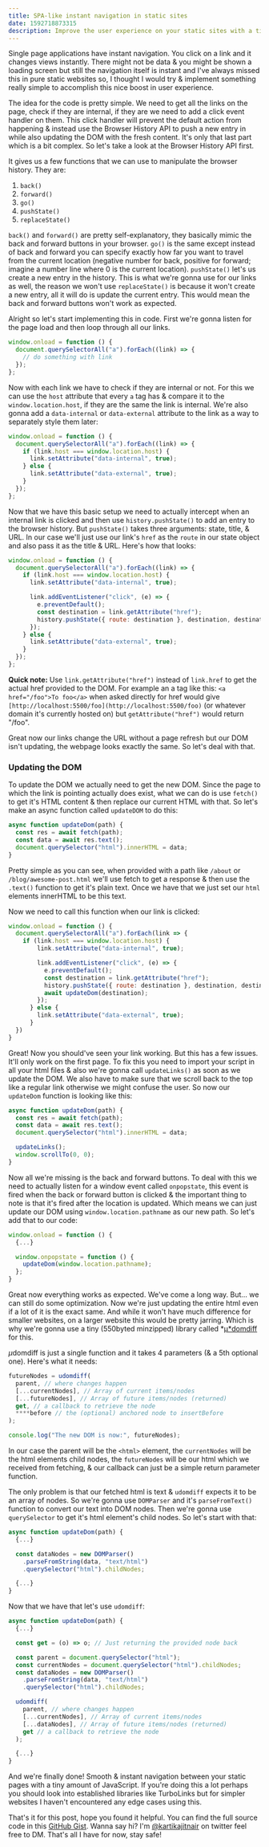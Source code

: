 ```yaml
---
title: SPA-like instant navigation in static sites
date: 1592718873315
description: Improve the user experience on your static sites with a tiny bit of JavaScript.
---
```


Single page applications have instant navigation. You click on a link and it changes views instantly. There might not be data & you might be shown a loading screen but still the navigation itself is instant and I've always missed this in pure static websites so, I thought I would try & implement something really simple to accomplish this nice boost in user experience.

The idea for the code is pretty simple. We need to get all the links on the page, check if they are internal, if they are we need to add a click event handler on them. This click handler will prevent the default action from happening & instead use the Browser History API to push a new entry in while also updating the DOM with the fresh content. It's only that last part which is a bit complex. So let's take a look at the Browser History API first.

It gives us a few functions that we can use to manipulate the browser history. They are:

1. `back()`
2. `forward()`
3. `go()`
4. `pushState()`
5. `replaceState()`

`back()` and `forward()` are pretty self-explanatory, they basically mimic the back and forward buttons in your browser. `go()` is the same except instead of back and forward you can specify exactly how far you want to travel from the current location (negative number for back, positive for forward; imagine a number line where 0 is the current location). `pushState()` let's us create a new entry in the history. This is what we're gonna use for our links as well, the reason we won't use `replaceState()` is because it won't create a new entry, all it will do is update the current entry. This would mean the back and forward buttons won't work as expected.

Alright so let's start implementing this in code. First we're gonna listen for the page load and then loop through all our links.

```js
window.onload = function () {
  document.querySelectorAll("a").forEach((link) => {
    // do something with link
  });
};
```

Now with each link we have to check if they are internal or not. For this we can use the `host` attribute that every `a` tag has & compare it to the `window.location.host`, if they are the same the link is internal. We're also gonna add a `data-internal` or `data-external` attribute to the link as a way to separately style them later:

```js
window.onload = function () {
  document.querySelectorAll("a").forEach((link) => {
    if (link.host === window.location.host) {
      link.setAttribute("data-internal", true);
    } else {
      link.setAttribute("data-external", true);
    }
  });
};
```

Now that we have this basic setup we need to actually intercept when an internal link is clicked and then use `history.pushState()` to add an entry to the browser history. But `pushState()` takes three arguments: state, title, & URL. In our case we'll just use our link's `href` as the `route` in our state object and also pass it as the title & URL. Here's how that looks:

```js
window.onload = function () {
  document.querySelectorAll("a").forEach((link) => {
    if (link.host === window.location.host) {
      link.setAttribute("data-internal", true);

      link.addEventListener("click", (e) => {
        e.preventDefault();
        const destination = link.getAttribute("href");
        history.pushState({ route: destination }, destination, destination);
      });
    } else {
      link.setAttribute("data-external", true);
    }
  });
};
```

**Quick note:** Use `link.getAttribute("href")` instead of `link.href` to get the actual href provided to the DOM. For example an a tag like this: `<a href="/foo">To foo</a>` when asked directly for href would give `[http://localhost:5500/foo](http://localhost:5500/foo)` (or whatever domain it's currently hosted on) but `getAttribute("href")` would return "/foo".

Great now our links change the URL without a page refresh but our DOM isn't updating, the webpage looks exactly the same. So let's deal with that.

### Updating the DOM

To update the DOM we actually need to get the new DOM. Since the page to which the link is pointing actually does exist, what we can do is use `fetch()` to get it's HTML content & then replace our current HTML with that. So let's make an async function called `updateDOM` to do this:

```js
async function updateDom(path) {
  const res = await fetch(path);
  const data = await res.text();
  document.querySelector("html").innerHTML = data;
}
```

Pretty simple as you can see, when provided with a path like `/about` or `/blog/awesome-post.html` we'll use fetch to get a response & then use the `.text()` function to get it's plain text. Once we have that we just set our `html` elements innerHTML to be this text.

Now we need to call this function when our link is clicked:

```js
window.onload = function () {
  document.querySelectorAll("a").forEach(link => {
    if (link.host === window.location.host) {
        link.setAttribute("data-internal", true);

        link.addEventListener("click", (e) => {
          e.preventDefault();
          const destination = link.getAttribute("href");
          history.pushState({ route: destination }, destination, destination);
          await updateDom(destination);
        });
      } else {
        link.setAttribute("data-external", true);
      }
  })
}
```

Great! Now you should've seen your link working. But this has a few issues. It'll only work on the first page. To fix this you need to import your script in all your html files & also we're gonna call `updateLinks()` as soon as we update the DOM. We also have to make sure that we scroll back to the top like a regular link otherwise we might confuse the user. So now our `updateDom` function is looking like this:

```js
async function updateDom(path) {
  const res = await fetch(path);
  const data = await res.text();
  document.querySelector("html").innerHTML = data;

  updateLinks();
  window.scrollTo(0, 0);
}
```

Now all we're missing is the back and forward buttons. To deal with this we need to actually listen for a window event called `onpopstate`, this event is fired when the back or forward button is clicked & the important thing to note is that it's fired after the location is updated. Which means we can just update our DOM using `window.location.pathname` as our new path. So let's add that to our code:

```js
window.onload = function () {
  {...}

  window.onpopstate = function () {
    updateDom(window.location.pathname);
  };
}
```

Great now everything works as expected. We've come a long way. But... we can still do some optimization. Now we're just updating the entire html even if a lot of it is the exact same. And while it won't have much difference for smaller websites, on a larger website this would be pretty jarring. Which is why we're gonna use a tiny (550byted minzipped) library called *[µ*domdiff](https://github.com/WebReflection/udomdiff) for this.

*µ*domdiff is just a single function and it takes 4 parameters (& a 5th optional one). Here's what it needs:

```js
futureNodes = udomdiff(
  parent, // where changes happen
  [...currentNodes], // Array of current items/nodes
  [...futureNodes], // Array of future items/nodes (returned)
  get, // a callback to retrieve the node
  ****before // the (optional) anchored node to insertBefore
);

console.log("The new DOM is now:", futureNodes);
```

In our case the parent will be the `<html>` element, the `currentNodes` will be the html elements child nodes, the `futureNodes` will be our html which we received from fetching, & our callback can just be a simple return parameter function.

The only problem is that our fetched html is text & `udomdiff` expects it to be an array of nodes. So we're gonna use `DOMParser` and it's `parseFromText()` function to convert our text into DOM nodes. Then we're gonna use `querySelector` to get it's html element's child nodes. So let's start with that:

```js
async function updateDom(path) {
  {...}

  const dataNodes = new DOMParser()
    .parseFromString(data, "text/html")
    .querySelector("html").childNodes;

  {...}
}
```

Now that we have that let's use `udomdiff`:

```js
async function updateDom(path) {
  {...}

  const get = (o) => o; // Just returning the provided node back

  const parent = document.querySelector("html");
  const currentNodes = document.querySelector("html").childNodes;
  const dataNodes = new DOMParser()
    .parseFromString(data, "text/html")
    .querySelector("html").childNodes;

  udomdiff(
    parent, // where changes happen
    [...currentNodes], // Array of current items/nodes
    [...dataNodes], // Array of future items/nodes (returned)
    get // a callback to retrieve the node
  );

  {...}
}
```

And we're finally done! Smooth & instant navigation between your static pages with a tiny amount of JavaScript. If you're doing this a lot perhaps you should look into established libraries like TurboLinks but for simpler websites I haven't encountered any edge cases using this.

That's it for this post, hope you found it helpful. You can find the full source code in this [GitHub Gist](https://gist.github.com/kartiknair/bd26bbc751332f64ba85095230c29314). Wanna say hi? I'm [@kartikajitnair](https://twitter.com/kartikajitnair) on twitter feel free to DM. That's all I have for now, stay safe!
